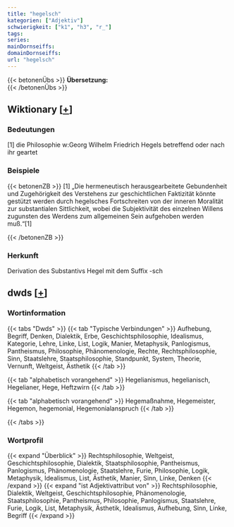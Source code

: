 ```yaml
---
title: "hegelsch"
kategorien: ["Adjektiv"]
schwierigkeit: ["k1", "h3", "r_"]
tags:
series:
mainDornseiffs:
domainDornseiffs:
url: "hegelsch"
---
```


{{< betonenÜbs >}}
**Übersetzung:**  
{{< /betonenÜbs >}}

## Wiktionary [[+](https://de.wiktionary.org/wiki/hegelsch)]

### Bedeutungen
[1] die Philosophie w:Georg Wilhelm Friedrich Hegels betreffend oder nach ihr geartet  

### Beispiele
{{< betonenZB >}}
[1] „Die hermeneutisch herausgearbeitete Gebundenheit und Zugehörigkeit des Verstehens zur geschichtlichen Faktizität könnte gestützt werden durch hegelsches Fortschreiten von der inneren Moralität zur substantialen Sittlichkeit, wobei die Subjektivität des einzelnen Willens zugunsten des Werdens zum allgemeinen Sein aufgehoben werden muß.“[1]  

{{< /betonenZB >}}
### Herkunft
Derivation des Substantivs Hegel mit dem Suffix -sch  



## dwds [[+](https://www.dwds.de/wb/hegelsch)]

### Wortinformation
{{< tabs "Dwds" >}}
{{< tab "Typische Verbindungen" >}}
Aufhebung, Begriff, Denken, Dialektik, Erbe, Geschichtsphilosophie, Idealismus, Kategorie, Lehre, Linke, List, Logik, Manier, Metaphysik, Panlogismus, Pantheismus, Philosophie, Phänomenologie, Rechte, Rechtsphilosophie, Sinn, Staatslehre, Staatsphilosophie, Standpunkt, System, Theorie, Vernunft, Weltgeist, Ästhetik
{{< /tab >}}

{{< tab "alphabetisch vorangehend" >}}
Hegelianismus, hegelianisch, Hegelianer, Hege, Heftzwirn
{{< /tab >}}

{{< tab "alphabetisch vorangehend" >}}
Hegemaßnahme, Hegemeister, Hegemon, hegemonial, Hegemonialanspruch
{{< /tab >}}

{{< /tabs >}}

### Wortprofil
{{< expand "Überblick" >}} Rechtsphilosophie, Weltgeist, Geschichtsphilosophie, Dialektik, Staatsphilosophie, Pantheismus, Panlogismus, Phänomenologie, Staatslehre, Furie, Philosophie, Logik, Metaphysik, Idealismus, List, Ästhetik, Manier, Sinn, Linke, Denken {{< /expand >}}
{{< expand "ist Adjektivattribut von" >}} Rechtsphilosophie, Dialektik, Weltgeist, Geschichtsphilosophie, Phänomenologie, Staatsphilosophie, Pantheismus, Philosophie, Panlogismus, Staatslehre, Furie, Logik, List, Metaphysik, Ästhetik, Idealismus, Aufhebung, Sinn, Linke, Begriff {{< /expand >}}

